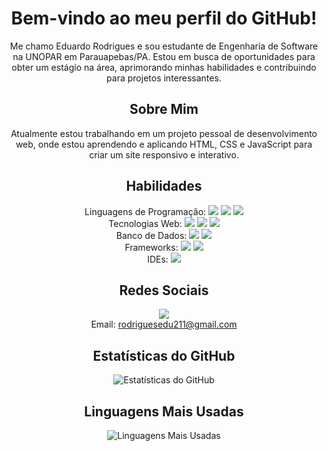 <head>
  <link rel="stylesheet" href="https://cdnjs.cloudflare.com/ajax/libs/font-awesome/5.15.4/css/all.min.css">
</head>
<div align="center">

# Bem-vindo ao meu perfil do GitHub!

Me chamo Eduardo Rodrigues e sou estudante de Engenharia de Software na UNOPAR em Parauapebas/PA. Estou em busca de oportunidades para obter um estágio na área, aprimorando minhas habilidades e contribuindo para projetos interessantes.

## Sobre Mim

Atualmente estou trabalhando em um projeto pessoal de desenvolvimento web, onde estou aprendendo e aplicando HTML, CSS e JavaScript para criar um site responsivo e interativo.

## Habilidades

<p> Linguagens de Programação: 
  <img src="https://img.shields.io/badge/Java-007396?style=for-the-badge&logo=java&logoColor=white"> 
  <img src="https://img.shields.io/badge/Python-3776AB?style=for-the-badge&logo=python&logoColor=white">
  <img src="https://img.shields.io/badge/JavaScript-F7DF1E?style=for-the-badge&logo=javascript&logoColor=black"> <br>
 Tecnologias Web: 
  <img src="https://img.shields.io/badge/HTML5-E34F26?style=for-the-badge&logo=html5&logoColor=white">
  <img src="https://img.shields.io/badge/CSS3-1572B6?style=for-the-badge&logo=css3&logoColor=white"> 
  <img src="https://img.shields.io/badge/Bootstrap-563D7C?style=for-the-badge&logo=bootstrap&logoColor=white"> <br>
 Banco de Dados: 
  <img src="https://img.shields.io/badge/MySQL-4479A1?style=for-the-badge&logo=mysql&logoColor=white">
  <img src="https://img.shields.io/badge/MongoDB-47A248?style=for-the-badge&logo=mongodb&logoColor=white"> <br> 
 Frameworks: 
  <img src="https://img.shields.io/badge/Spring_Boot-6DB33F?style=for-the-badge&logo=spring-boot&logoColor=white"> 
  <img src="https://img.shields.io/badge/Hibernate-59666C?style=for-the-badge&logo=hibernate&logoColor=white"> <br>
 IDEs: 
  <img src="https://img.shields.io/badge/Visual_Studio_Code-007ACC?style=for-the-badge&logo=visual-studio-code&logoColor=white"> 
</p>

## Redes Sociais

<p>
<a href="https://www.linkedin.com/in/eduardo-rodrigues-oliveira-28a046241?original_referer=https%3A%2F%2Feduardo-rodrigues%2Evercel%2Eapp%2F&originalSubdomain=br" target="blank"><img src="https://img.shields.io/badge/LinkedIn-0077B5?style=for-the-badge&logo=linkedin&logoColor=white"></a> <br>
      <i class="fas fa-envelope"></i> Email: <a href="mailto:rodriguesedu211@gmail.com">rodriguesedu211@gmail.com</a>
    </p>

## Estatísticas do GitHub

![Estatísticas do GitHub](https://github-readme-stats.vercel.app/api?username=eduardohro&show_icons=true&theme=dark)

## Linguagens Mais Usadas

![Linguagens Mais Usadas](https://github-readme-stats.vercel.app/api/top-langs/?username=eduardohro&layout=compact&theme=dark)

</div>


